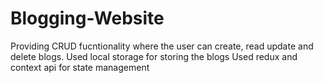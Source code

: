 # Blogging-Website

Providing CRUD fucntionality where the user can create, read update and delete blogs.
Used local storage for storing the blogs
Used redux and context api for state management
